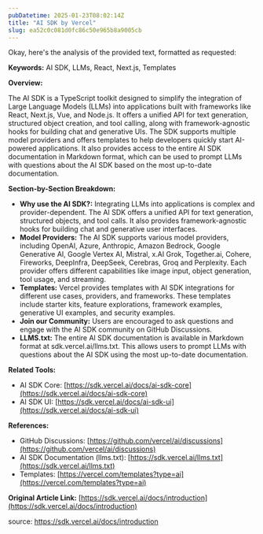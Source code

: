 ```yaml
---
pubDatetime: 2025-01-23T08:02:14Z
title: "AI SDK by Vercel"
slug: ea52c0c081d0fc86c50e965b8a9005cb
---
```


Okay, here's the analysis of the provided text, formatted as requested:

**Keywords:** AI SDK, LLMs, React, Next.js, Templates

**Overview:**

The AI SDK is a TypeScript toolkit designed to simplify the integration of Large Language Models (LLMs) into applications built with frameworks like React, Next.js, Vue, and Node.js. It offers a unified API for text generation, structured object creation, and tool calling, along with framework-agnostic hooks for building chat and generative UIs. The SDK supports multiple model providers and offers templates to help developers quickly start AI-powered applications. It also provides access to the entire AI SDK documentation in Markdown format, which can be used to prompt LLMs with questions about the AI SDK based on the most up-to-date documentation.

**Section-by-Section Breakdown:**

- **Why use the AI SDK?:** Integrating LLMs into applications is complex and provider-dependent. The AI SDK offers a unified API for text generation, structured objects, and tool calls. It also provides framework-agnostic hooks for building chat and generative user interfaces.
- **Model Providers:** The AI SDK supports various model providers, including OpenAI, Azure, Anthropic, Amazon Bedrock, Google Generative AI, Google Vertex AI, Mistral, x.AI Grok, Together.ai, Cohere, Fireworks, DeepInfra, DeepSeek, Cerebras, Groq and Perplexity. Each provider offers different capabilities like image input, object generation, tool usage, and streaming.
- **Templates:** Vercel provides templates with AI SDK integrations for different use cases, providers, and frameworks. These templates include starter kits, feature explorations, framework examples, generative UI examples, and security examples.
- **Join our Community:** Users are encouraged to ask questions and engage with the AI SDK community on GitHub Discussions.
- **LLMS.txt:** The entire AI SDK documentation is available in Markdown format at sdk.vercel.ai/llms.txt. This allows users to prompt LLMs with questions about the AI SDK using the most up-to-date documentation.

**Related Tools:**

- AI SDK Core: [https://sdk.vercel.ai/docs/ai-sdk-core](https://sdk.vercel.ai/docs/ai-sdk-core)
- AI SDK UI: [https://sdk.vercel.ai/docs/ai-sdk-ui](https://sdk.vercel.ai/docs/ai-sdk-ui)

**References:**

- GitHub Discussions: [https://github.com/vercel/ai/discussions](https://github.com/vercel/ai/discussions)
- AI SDK Documentation (llms.txt): [https://sdk.vercel.ai/llms.txt](https://sdk.vercel.ai/llms.txt)
- Templates: [https://vercel.com/templates?type=ai](https://vercel.com/templates?type=ai)

**Original Article Link:** [https://sdk.vercel.ai/docs/introduction](https://sdk.vercel.ai/docs/introduction)

source: https://sdk.vercel.ai/docs/introduction
